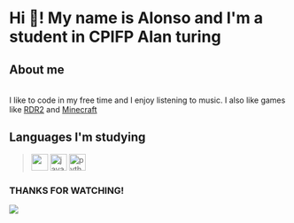 <h1 align="left">Hi 👋! My name is Alonso and I'm a student in CPIFP Alan turing</h1>

## About me
<br>
<div align="left"> I like to code in my free time and I enjoy listening to music. I also like games like <a href="https://wikipedia.org/wiki/Red_Dead_Redemption_2">RDR2</a> and <a href="https://wikipedia.org/wiki/Minecraft"> Minecraft</a> </div>

## Languages I'm studying

> <img src="https://cdn-icons-png.flaticon.com/256/226/226777.png" height="30" /></li>
> <img src="https://cdn.jsdelivr.net/gh/devicons/devicon/icons/javascript/javascript-original.svg" height="30" alt="javascript logo"  /></li>
> <img src="https://cdn.jsdelivr.net/gh/devicons/devicon/icons/python/python-original.svg" height="30" alt="python logo"  /></li>


### THANKS FOR WATCHING!

<img src="https://raw.githubusercontent.com/gist/aviaryan/3f7c37d7af78e5bfcb4c7efa590f9cae/raw/8957088c2e31dba6d72ce86c615cb3c7bb7f0b0c/nyan-cat.gif" />
